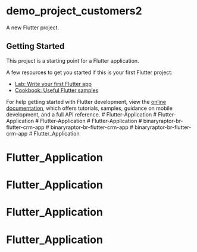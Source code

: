 # demo_project_customers2

A new Flutter project.

## Getting Started

This project is a starting point for a Flutter application.

A few resources to get you started if this is your first Flutter project:

- [Lab: Write your first Flutter app](https://docs.flutter.dev/get-started/codelab)
- [Cookbook: Useful Flutter samples](https://docs.flutter.dev/cookbook)

For help getting started with Flutter development, view the
[online documentation](https://docs.flutter.dev/), which offers tutorials,
samples, guidance on mobile development, and a full API reference.
#   F l u t t e r - A p p l i c a t i o n  
 #   F l u t t e r - A p p l i c a t i o n  
 #   F l u t t e r - A p p l i c a t i o n  
 #   F l u t t e r - A p p l i c a t i o n  
 #   b i n a r y r a p t o r - b r - f l u t t e r - c r m - a p p  
 #   b i n a r y r a p t o r - b r - f l u t t e r - c r m - a p p  
 #   b i n a r y r a p t o r - b r - f l u t t e r - c r m - a p p  
 # Flutter_Application
# Flutter_Application
# Flutter_Application
# Flutter_Application
# Flutter_Application
